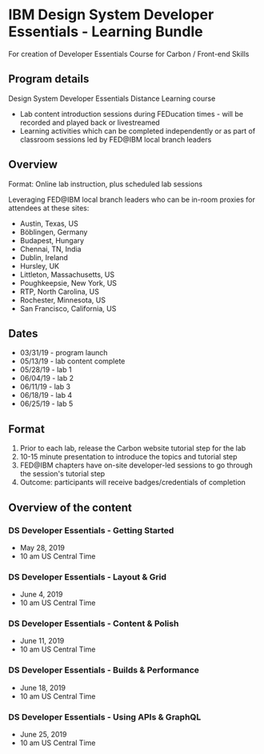 # IBM Design System Developer Essentials - Learning Bundle
For creation of Developer Essentials Course for Carbon / Front-end Skills

## Program details

Design System Developer Essentials Distance Learning course 

* Lab content introduction sessions during FEDucation times - will be recorded and played back or livestreamed
* Learning activities which can be completed independently or as part of classroom sessions led by FED@IBM local branch leaders

## Overview

Format: Online lab instruction, plus scheduled lab sessions

Leveraging FED@IBM local branch leaders who can be in-room proxies for attendees at these sites:

* Austin, Texas, US  
* Böblingen, Germany 
* Budapest, Hungary 
* Chennai, TN, India 
* Dublin, Ireland
* Hursley, UK  
* Littleton, Massachusetts, US   
* Poughkeepsie, New York, US  
* RTP, North Carolina, US 
* Rochester, Minnesota, US  
* San Francisco, California, US 


## Dates

* 03/31/19 - program launch
* 05/13/19 - lab content complete
* 05/28/19 - lab 1
* 06/04/19 - lab 2
* 06/11/19 - lab 3
* 06/18/19 - lab 4
* 06/25/19 - lab 5

## Format

1. Prior to each lab, release the Carbon website tutorial step for the lab
1. 10-15 minute presentation to introduce the topics and tutorial step
1. FED@IBM chapters have on-site developer-led sessions to go through the session's tutorial step
1. Outcome: participants will receive badges/credentials of completion

## Overview of the content

### DS Developer Essentials - Getting Started
* May 28, 2019
* 10 am US Central Time

### DS Developer Essentials - Layout & Grid
* June 4, 2019
* 10 am US Central Time

### DS Developer Essentials - Content & Polish
* June 11, 2019
* 10 am US Central Time

### DS Developer Essentials - Builds & Performance 
* June 18, 2019
* 10 am US Central Time

### DS Developer Essentials - Using APIs & GraphQL
* June 25, 2019
* 10 am US Central Time

